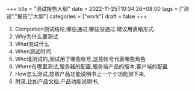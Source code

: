 +++
title = "测试报告大纲"
date = 2022-11-25T10:34:26+08:00
tags = ["测试","报告","大纲"]
categories = ["work"]
draft = false
+++

1. Completion测试结论,哪些通过,哪些没通过.建议用表格形式.
2. Why为什么要测试
3. What测试什么
4. When测试时间
5. Who谁测试的,测试用了哪些帐号,这些帐号代表哪些角色
6. Where在哪里测试,服务器的配置,服务端产品的版本,客户端的配置
7. How怎么测试,按照产品功能说明书上一个个功能测下来,
8. 附录,比如产品文档,产品功能说明书,